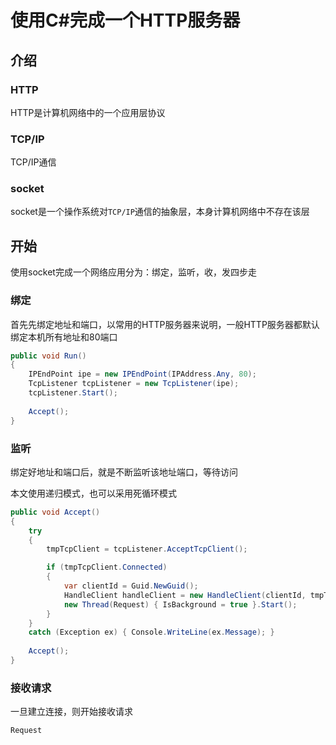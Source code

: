 # 使用C#完成一个HTTP服务器

## 介绍

### HTTP

HTTP是计算机网络中的一个应用层协议

### TCP/IP

TCP/IP通信

### socket

socket是一个操作系统对`TCP/IP`通信的抽象层，本身计算机网络中不存在该层

## 开始

使用socket完成一个网络应用分为：绑定，监听，收，发四步走

### 绑定

首先先绑定地址和端口，以常用的HTTP服务器来说明，一般HTTP服务器都默认绑定本机所有地址和80端口

```C#
public void Run()
{
    IPEndPoint ipe = new IPEndPoint(IPAddress.Any, 80);
    TcpListener tcpListener = new TcpListener(ipe);
    tcpListener.Start();
    
    Accept();
}
```

### 监听

绑定好地址和端口后，就是不断监听该地址端口，等待访问

本文使用递归模式，也可以采用死循环模式

```C#
public void Accept()
{
    try
    {
        tmpTcpClient = tcpListener.AcceptTcpClient();

        if (tmpTcpClient.Connected)
        {
            var clientId = Guid.NewGuid();
            HandleClient handleClient = new HandleClient(clientId, tmpTcpClient, this);
            new Thread(Request) { IsBackground = true }.Start();
        }
    }
    catch (Exception ex) { Console.WriteLine(ex.Message); }
    
    Accept();
}
```
### 接收请求

一旦建立连接，则开始接收请求

```C#
Request
```
